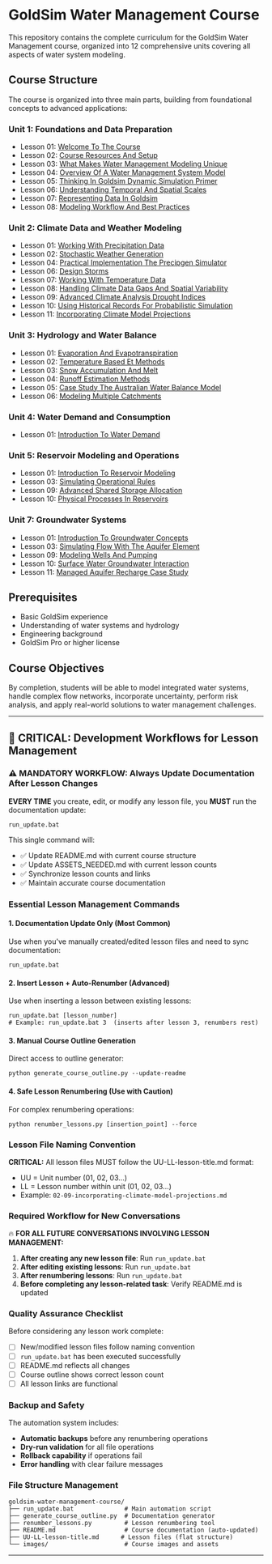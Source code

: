 # GoldSim Water Management Course

This repository contains the complete curriculum for the GoldSim Water Management course, organized into 12 comprehensive units covering all aspects of water system modeling.

## Course Structure

The course is organized into three main parts, building from foundational concepts to advanced applications:

<!-- COURSE_OUTLINE_START -->
### Unit 1: Foundations and Data Preparation
- Lesson 01: [Welcome To The Course](01-01-welcome-to-the-course.md)
- Lesson 02: [Course Resources And Setup](01-02-course-resources-and-setup.md)
- Lesson 03: [What Makes Water Management Modeling Unique](01-03-what-makes-water-management-modeling-unique.md)
- Lesson 04: [Overview Of A Water Management System Model](01-04-overview-of-a-water-management-system-model.md)
- Lesson 05: [Thinking In Goldsim Dynamic Simulation Primer](01-05-thinking-in-goldsim-dynamic-simulation-primer.md)
- Lesson 06: [Understanding Temporal And Spatial Scales](01-06-understanding-temporal-and-spatial-scales.md)
- Lesson 07: [Representing Data In Goldsim](01-07-representing-data-in-goldsim.md)
- Lesson 08: [Modeling Workflow And Best Practices](01-08-modeling-workflow-and-best-practices.md)

### Unit 2: Climate Data and Weather Modeling
- Lesson 01: [Working With Precipitation Data](02-01-working-with-precipitation-data.md)
- Lesson 02: [Stochastic Weather Generation](02-02-stochastic-weather-generation.md)
- Lesson 04: [Practical Implementation The Precipgen Simulator](02-04-practical-implementation-the-precipgen-simulator.md)
- Lesson 06: [Design Storms](02-06-design-storms.md)
- Lesson 07: [Working With Temperature Data](02-07-working-with-temperature-data.md)
- Lesson 08: [Handling Climate Data Gaps And Spatial Variability](02-08-handling-climate-data-gaps-and-spatial-variability.md)
- Lesson 09: [Advanced Climate Analysis Drought Indices](02-09-advanced-climate-analysis-drought-indices.md)
- Lesson 10: [Using Historical Records For Probabilistic Simulation](02-10-using-historical-records-for-probabilistic-simulation.md)
- Lesson 11: [Incorporating Climate Model Projections](02-11-incorporating-climate-model-projections.md)

### Unit 3: Hydrology and Water Balance
- Lesson 01: [Evaporation And Evapotranspiration](03-01-evaporation-and-evapotranspiration.md)
- Lesson 02: [Temperature Based Et Methods](03-02-temperature-based-et-methods.md)
- Lesson 03: [Snow Accumulation And Melt](03-03-snow-accumulation-and-melt.md)
- Lesson 04: [Runoff Estimation Methods](03-04-runoff-estimation-methods.md)
- Lesson 05: [Case Study The Australian Water Balance Model](03-05-case-study-the-australian-water-balance-model.md)
- Lesson 06: [Modeling Multiple Catchments](03-06-modeling-multiple-catchments.md)

### Unit 4: Water Demand and Consumption
- Lesson 01: [Introduction To Water Demand](04-01-introduction-to-water-demand.md)

### Unit 5: Reservoir Modeling and Operations
- Lesson 01: [Introduction To Reservoir Modeling](05-01-introduction-to-reservoir-modeling.md)
- Lesson 03: [Simulating Operational Rules](05-03-simulating-operational-rules.md)
- Lesson 09: [Advanced Shared Storage Allocation](05-09-advanced-shared-storage-allocation.md)
- Lesson 10: [Physical Processes In Reservoirs](05-10-physical-processes-in-reservoirs.md)

### Unit 7: Groundwater Systems
- Lesson 01: [Introduction To Groundwater Concepts](07-01-introduction-to-groundwater-concepts.md)
- Lesson 03: [Simulating Flow With The Aquifer Element](07-03-simulating-flow-with-the-aquifer-element.md)
- Lesson 09: [Modeling Wells And Pumping](07-09-modeling-wells-and-pumping.md)
- Lesson 10: [Surface Water Groundwater Interaction](07-10-surface-water-groundwater-interaction.md)
- Lesson 11: [Managed Aquifer Recharge Case Study](07-11-managed-aquifer-recharge-case-study.md)
<!-- COURSE_OUTLINE_END -->

## Prerequisites

- Basic GoldSim experience
- Understanding of water systems and hydrology
- Engineering background
- GoldSim Pro or higher license

## Course Objectives

By completion, students will be able to model integrated water systems, handle complex flow networks, incorporate uncertainty, perform risk analysis, and apply real-world solutions to water management challenges.

---

## 🚨 CRITICAL: Development Workflows for Lesson Management

### **⚠️ MANDATORY WORKFLOW: Always Update Documentation After Lesson Changes**

**EVERY TIME** you create, edit, or modify any lesson file, you **MUST** run the documentation update:

```batch
run_update.bat
```

This single command will:
- ✅ Update README.md with current course structure
- ✅ Update ASSETS_NEEDED.md with current lesson counts
- ✅ Synchronize lesson counts and links
- ✅ Maintain accurate course documentation

### **Essential Lesson Management Commands**

#### 1. **Documentation Update Only** (Most Common)
Use when you've manually created/edited lesson files and need to sync documentation:
```batch
run_update.bat
```

#### 2. **Insert Lesson + Auto-Renumber** (Advanced)
Use when inserting a lesson between existing lessons:
```batch
run_update.bat [lesson_number]
# Example: run_update.bat 3  (inserts after lesson 3, renumbers rest)
```

#### 3. **Manual Course Outline Generation**
Direct access to outline generator:
```batch
python generate_course_outline.py --update-readme
```

#### 4. **Safe Lesson Renumbering** (Use with Caution)
For complex renumbering operations:
```batch
python renumber_lessons.py [insertion_point] --force
```

### **Lesson File Naming Convention**

**CRITICAL:** All lesson files MUST follow the UU-LL-lesson-title.md format:
- UU = Unit number (01, 02, 03...)
- LL = Lesson number within unit (01, 02, 03...)
- Example: `02-09-incorporating-climate-model-projections.md`

### **Required Workflow for New Conversations**

🔥 **FOR ALL FUTURE CONVERSATIONS INVOLVING LESSON MANAGEMENT:**

1. **After creating any new lesson file**: Run `run_update.bat`
2. **After editing existing lessons**: Run `run_update.bat` 
3. **After renumbering lessons**: Run `run_update.bat`
4. **Before completing any lesson-related task**: Verify README.md is updated

### **Quality Assurance Checklist**

Before considering any lesson work complete:
- [ ] New/modified lesson files follow naming convention
- [ ] `run_update.bat` has been executed successfully
- [ ] README.md reflects all changes
- [ ] Course outline shows correct lesson count
- [ ] All lesson links are functional

### **Backup and Safety**

The automation system includes:
- **Automatic backups** before any renumbering operations
- **Dry-run validation** for all file operations
- **Rollback capability** if operations fail
- **Error handling** with clear failure messages

### **File Structure Management**

```
goldsim-water-management-course/
├── run_update.bat              # Main automation script
├── generate_course_outline.py  # Documentation generator  
├── renumber_lessons.py         # Lesson renumbering tool
├── README.md                   # Course documentation (auto-updated)
├── UU-LL-lesson-title.md      # Lesson files (flat structure)
└── images/                     # Course images and assets
```

---
